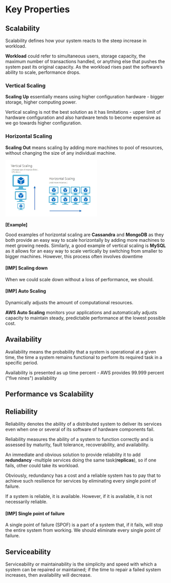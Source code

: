 # Key Properties

## Scalability

Scalability defines how your system reacts to the steep increase in workload.

**Workload** could refer to simultaneous users, storage capacity, the maximum number of transactions handled, or anything else that pushes the system past its original capacity. As the workload rises past the software’s ability to scale, performance drops.

### Vertical Scaling

**Scaling Up** essentially means using higher configuration hardware - bigger storage, higher computing power.

Vertical scaling is not the best solution as it has limitations - upper limit of hardware configuration and also hardware tends to become expensive as we go towards higher configuration.

### Horizontal Scaling

**Scaling Out** means scaling by adding more machines to pool of resources, without changing the size of any individual machine.

![scaling](img\scaling.png)

**[Example]**

Good examples of horizontal scaling are **Cassandra** and **MongoDB** as they both provide an easy way to scale horizontally by adding more machines to meet growing needs. Similarly, a good example of vertical scaling is **MySQL** as it allows for an easy way to scale vertically by switching from smaller to bigger machines. However, this process often involves downtime

#### [IMP] Scaling down

When we could scale down without a loss of performance, we should.

#### [IMP] Auto Scaling

Dynamically adjusts the amount of computational resources.

**AWS Auto Scaling** monitors your applications and automatically adjusts capacity to maintain steady, predictable performance at the lowest possible cost.

## Availability

Availability means the probability that a system is operational at a given time, the time a system remains functional to perform its required task in a specific period.

Availability is presented as up time percent - AWS provides 99.999 percent ("five nines") availability

## Performance vs Scalability

## Reliability

Reliability denotes the ability of a distributed system to deliver its services even when one or several of its software of hardware components fail.

Reliability measures the ability of a system to function correctly and is assessed by maturity, fault tolerance, recoverability, and availability.

An immediate and obvious solution to provide reliability it to add **redundancy** -multiple services doing the same task(**replicas**), so if one fails, other could take its workload.

Obviously, redundancy has a cost and a reliable system has to pay that to achieve such resilience for services by eliminating every single point of failure.

If a system is reliable, it is available. However, if it is available, it is not necessarily reliable.

#### [IMP] Single point of failure

A single point of failure (SPOF) is a part of a system that, if it fails, will stop the entire system from working. We should eliminate every single point of failure.

## Serviceability

Serviceability or maintainability is the simplicity and speed with which a system can be repaired or maintained; if the time to repair a failed system increases, then availability will decrease.
